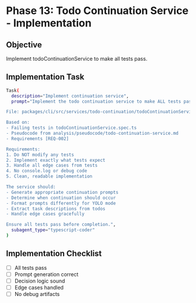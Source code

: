# Phase 13: Todo Continuation Service - Implementation

## Objective

Implement todoContinuationService to make all tests pass.

## Implementation Task

```bash
Task(
  description="Implement continuation service",
  prompt="Implement the todo continuation service to make ALL tests pass.

File: packages/cli/src/services/todo-continuation/todoContinuationService.ts

Based on:
- Failing tests in todoContinuationService.spec.ts
- Pseudocode from analysis/pseudocode/todo-continuation-service.md
- Requirements [REQ-002]

Requirements:
1. Do NOT modify any tests
2. Implement exactly what tests expect
3. Handle all edge cases from tests
4. No console.log or debug code
5. Clean, readable implementation

The service should:
- Generate appropriate continuation prompts
- Determine when continuation should occur
- Format prompts differently for YOLO mode
- Extract task descriptions from todos
- Handle edge cases gracefully

Ensure all tests pass before completion.",
  subagent_type="typescript-coder"
)
```

## Implementation Checklist

- [ ] All tests pass
- [ ] Prompt generation correct
- [ ] Decision logic sound
- [ ] Edge cases handled
- [ ] No debug artifacts